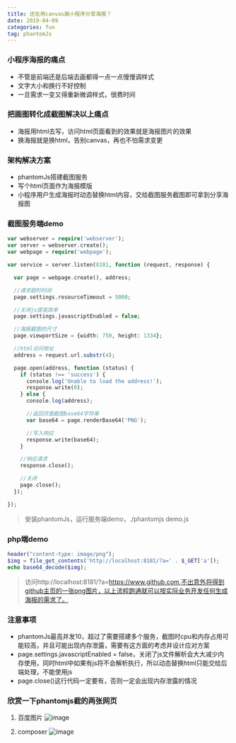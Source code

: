 ```yaml
---
title: 还在用canvas画小程序分享海报？
date: 2019-04-09
categories: fun
tag: phantomJs
---
```


### 小程序海报的痛点
- 不管是前端还是后端去画都得一点一点慢慢调样式
- 文字大小和换行不好控制
- 一旦需求一变又得重新微调样式，很费时间

### 把画图转化成截图解决以上痛点
- 海报用html去写，访问html页面看到的效果就是海报图片的效果
- 换海报就是换html，告别canvas，再也不怕需求变更

### 架构解决方案
- phantomJs搭建截图服务
- 写个html页面作为海报模版
- 小程序用户生成海报时动态替换html内容，交给截图服务截图即可拿到分享海报图

### 截图服务端demo

``` php
var webserver = require('webserver');
var server = webserver.create();
var webpage = require('webpage');

var service = server.listen(8181, function (request, response) {

  var page = webpage.create(), address;

  //请求超时时间
  page.settings.resourceTimeout = 5000;

  //关闭js提高效率
  page.settings.javascriptEnabled = false;

  //海报截图的尺寸
  page.viewportSize = {width: 750, height: 1334};

  //html访问地址
  address = request.url.substr(4);

  page.open(address, function (status) {
    if (status !== 'success') {
      console.log('Unable to load the address!');
      response.write(0);
    } else {
      console.log(address);

      //返回页面截图base64字符串
      var base64 = page.renderBase64('PNG');

      //写入响应
      response.write(base64);
    }

    //响应请求
    response.close();

    //关闭
    page.close();
  });

});
```
> 安装phantomJs，运行服务端demo，./phantomjs demo.js

### php端demo

``` php
header("content-type: image/png");
$img = file_get_contents('http://localhost:8181/?a=' . $_GET['a']);
echo base64_decode($img);
```
> 访问http://localhost:8181/?a=https://www.github.com,不出意外将得到github主页的一张png图片，以上流程跑通就可以按实际业务开发任何生成海报的需求了。

### 注意事项
- phantomJs最高并发10，超过了需要搭建多个服务，截图时cpu和内存占用可能较高，并且可能出现内存泄露，需要有这方面的考虑并设计应对方案
- page.settings.javascriptEnabled = false，关闭了js文件解析会大大减少内存使用，同时html中如果有js将不会解析执行，所以动态替换html只能交给后端处理，不能使用js
- page.close()这行代码一定要有，否则一定会出现内存泄露的情况

### 欣赏一下phantomjs截的两张网页
1. 百度图片
![image](http://daijunooo-img.test.upcdn.net/blog/baiduimg.png)

2. composer
![image](http://daijunooo-img.test.upcdn.net/blog/composerimg.png)
